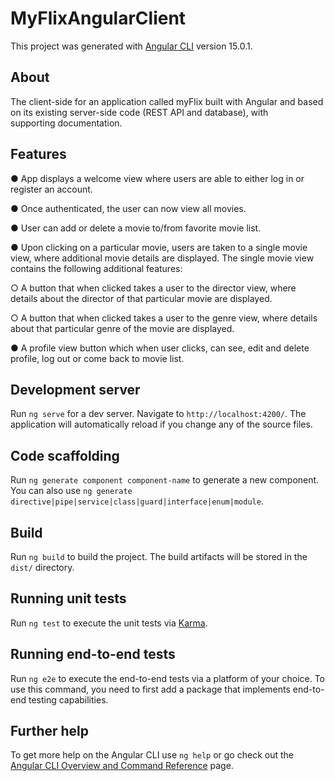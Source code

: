 # MyFlixAngularClient

This project was generated with [Angular CLI](https://github.com/angular/angular-cli) version 15.0.1.

## About
The client-side for an application called myFlix built with Angular and based on its existing server-side code (REST API and database), with supporting documentation.

## Features
● App displays a welcome view where users are able to either log in or register an account.

● Once authenticated, the user can now view all movies.

● User can add or delete a movie to/from favorite movie list.

● Upon clicking on a particular movie, users are taken to a single movie view, where additional movie details are displayed. The single movie view contains the following additional features: 

○ A button that when clicked takes a user to the director view, where details about the director of that particular movie are displayed. 

○ A button that when clicked takes a user to the genre view, where details about that particular genre of the movie are displayed.

● A profile view button which when user clicks, can see, edit and delete profile, log out or come back to movie list.

## Development server

Run `ng serve` for a dev server. Navigate to `http://localhost:4200/`. The application will automatically reload if you change any of the source files.

## Code scaffolding

Run `ng generate component component-name` to generate a new component. You can also use `ng generate directive|pipe|service|class|guard|interface|enum|module`.

## Build

Run `ng build` to build the project. The build artifacts will be stored in the `dist/` directory.

## Running unit tests

Run `ng test` to execute the unit tests via [Karma](https://karma-runner.github.io).

## Running end-to-end tests

Run `ng e2e` to execute the end-to-end tests via a platform of your choice. To use this command, you need to first add a package that implements end-to-end testing capabilities.

## Further help

To get more help on the Angular CLI use `ng help` or go check out the [Angular CLI Overview and Command Reference](https://angular.io/cli) page.

